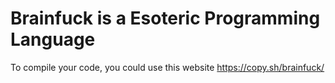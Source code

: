 # Brainfuck is a Esoteric Programming Language
<p>To compile your code, you could use this website <a href="https://copy.sh/brainfuck/">https://copy.sh/brainfuck/</a></p>
